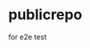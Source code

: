 # publicrepo
for e2e test
















































































































































































































































































































































































































































































































































































































































































































































































































































































































































































































































































































































































































































